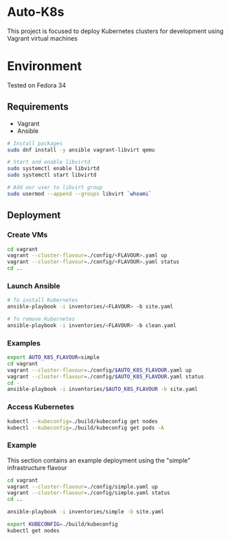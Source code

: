 # Auto-K8s

This project is focused to deploy Kubernetes clusters for development using Vagrant virtual machines

# Environment
Tested on Fedora 34

## Requirements
* Vagrant
* Ansible

```sh
# Install packages
sudo dnf install -y ansible vagrant-libvirt qemu

# Start and enable libvirtd
sudo systemctl enable libvirtd
sudo systemctl start libvirtd

# Add our user to libvirt group
sudo usermod --append --groups libvirt `whoami`
```


## Deployment
### Create VMs
```sh
cd vagrant
vagrant --cluster-flavour=./config/<FLAVOUR>.yaml up
vagrant --cluster-flavour=./config/<FLAVOUR>.yaml status
cd ..
```

### Launch Ansible
```sh
# To install Kubernetes
ansible-playbook -i inventories/<FLAVOUR> -b site.yaml

# To remove Kubernetes
ansible-playbook -i inventories/<FLAVOUR> -b clean.yaml
```

### Examples
```sh
export AUTO_K8S_FLAVOUR=simple
cd vagrant
vagrant --cluster-flavour=./config/$AUTO_K8S_FLAVOUR.yaml up
vagrant --cluster-flavour=./config/$AUTO_K8S_FLAVOUR.yaml status
cd -
ansible-playbook -i inventories/$AUTO_K8S_FLAVOUR -b site.yaml
```


### Access Kubernetes
```sh
kubectl --kubeconfig=./build/kubeconfig get nodes
kubectl --kubeconfig=./build/kubeconfig get pods -A
```

### Example
This section contains an example deployment using the "simple" infrastructure
flavour
```sh
cd vagrant
vagrant --cluster-flavour=./config/simple.yaml up
vagrant --cluster-flavour=./config/simple.yaml status
cd ..

ansible-playbook -i inventories/simple -b site.yaml

export KUBECONFIG=./build/kubeconfig
kubectl get nodes
```

